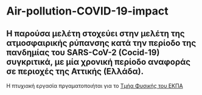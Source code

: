 # Air-pollution-COVID-19-impact

Η παρούσα μελέτη  στοχεύει στην μελέτη της ατμοσφαιρικής ρύπανσης κατά την περίοδο της πανδημίας του SARS-CoV-2 (Cocid-19) συγκριτικά,  με μία χρονική περίοδο αναφοράς σε περιοχές της Αττικής (Ελλάδα). 
---

H πτυχιακή εργασία πργαματοποιήται για το [Τμήα Φυσικής του ΕΚΠΑ](https://www.phys.uoa.gr)



